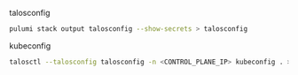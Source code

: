talosconfig

```sh
pulumi stack output talosconfig --show-secrets > talosconfig
```

kubeconfig

```sh
talosctl --talosconfig talosconfig -n <CONTROL_PLANE_IP> kubeconfig . > kubeconfig
```